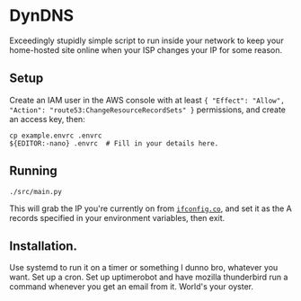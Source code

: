 # DynDNS

Exceedingly stupidly simple script to run inside your network to keep your home-hosted site online when your ISP changes your IP for some reason.

## Setup

Create an IAM user in the AWS console with at least `{ "Effect": "Allow", "Action": "route53:ChangeResourceRecordSets" }` permissions, and create an access key, then:

```shell
cp example.envrc .envrc
${EDITOR:-nano} .envrc  # Fill in your details here.
```

## Running

```shell
./src/main.py
```

This will grab the IP you're currently on from [`ifconfig.co`](https://ifconfig.co), and set it as the A records specified in your environment variables, then exit.

## Installation.

Use systemd to run it on a timer or something I dunno bro, whatever you want.  Set up a cron.  Set up uptimerobot and have mozilla thunderbird run a command whenever you get an email from it.  World's your oyster.
